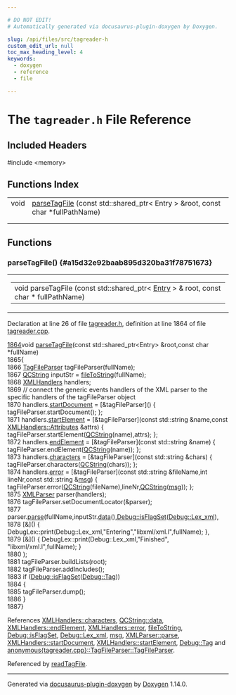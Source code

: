 ```yaml
---

# DO NOT EDIT!
# Automatically generated via docusaurus-plugin-doxygen by Doxygen.

slug: /api/files/src/tagreader-h
custom_edit_url: null
toc_max_heading_level: 4
keywords:
  - doxygen
  - reference
  - file

---
```


<div class="doxyPage">

# The `tagreader.h` File Reference



## Included Headers

<div class="doxyIncludesList">#include &lt;memory&gt;
</div>

## Functions Index

<table class="doxyMembersIndex">

<tr class="doxyMemberIndexItem">
<td class="doxyMemberIndexItemType" align="left" valign="top">void</td>
<td class="doxyMemberIndexItemName" align="left" valign="top"><a href="#a15d32e92baab895d320ba31f78751673">parseTagFile</a> (const std::shared_ptr&lt; Entry &gt; &amp;root, const char *fullPathName)</td>
</tr>
<tr class="doxyMemberIndexDescription">
<td class="doxyMemberIndexDescriptionLeft"></td>
<td class="doxyMemberIndexDescriptionRight">
</td>
</tr>
<tr class="doxyMemberIndexSeparator">
<td class="doxyMemberIndexSeparator" colspan="2"></td>
</tr>

</table>


<div class="doxySectionDef">

## Functions

### parseTagFile() {#a15d32e92baab895d320ba31f78751673}

<div class="doxyMemberItem">
<div class="doxyMemberProto">
<table class="doxyMemberLabels">
<tr class="doxyMemberLabels">
<td class="doxyMemberLabelsLeft">
<table class="doxyMemberName">
<tr>
<td class="doxyMemberName">void parseTagFile (const std::shared_ptr&lt; <a href="/web-doxygen/docs/api/classes/entry">Entry</a> &gt; &amp; root, const char * fullPathName)</td>
</tr>
</table>
</td>
</tr>
</table>
</div>
<div class="doxyMemberDoc">



<p>Declaration at line 26 of file <a href="/web-doxygen/docs/api/files/src/tagreader-h">tagreader.h</a>, definition at line 1864 of file <a href="/web-doxygen/docs/api/files/src/tagreader-cpp">tagreader.cpp</a>.</p>


<div class="doxyProgramListing">

<div class="doxyCodeLine"><span class="doxyLineNumber"><a href="/web-doxygen/docs/api/files/src/tagreader-cpp/#a1cb67a3965d52e8078507f0bfd354337">1864</a></span><span class="doxyLineContent"><span class="doxyHighlightKeywordType">void</span><span class="doxyHighlight"> <a href="/web-doxygen/docs/api/files/src/tagreader-cpp/#a1cb67a3965d52e8078507f0bfd354337">parseTagFile</a>(</span><span class="doxyHighlightKeyword">const</span><span class="doxyHighlight"> std::shared_ptr&lt;Entry&gt; &amp;root,</span><span class="doxyHighlightKeyword">const</span><span class="doxyHighlight"> </span><span class="doxyHighlightKeywordType">char</span><span class="doxyHighlight"> *fullName)</span></span></div>
<div class="doxyCodeLine"><span class="doxyLineNumber">1865</span><span class="doxyLineContent"><span class="doxyHighlight">{</span></span></div>
<div class="doxyCodeLine"><span class="doxyLineNumber">1866</span><span class="doxyLineContent"><span class="doxyHighlight">  <a href="/web-doxygen/docs/api/classes/anonymous-tagreader-cpp-/tagfileparser/#a43f4ea41f01f767ade7898b8d69d0f43">TagFileParser</a> tagFileParser(fullName);</span></span></div>
<div class="doxyCodeLine"><span class="doxyLineNumber">1867</span><span class="doxyLineContent"><span class="doxyHighlight">  <a href="/web-doxygen/docs/api/classes/qcstring">QCString</a> inputStr = <a href="/web-doxygen/docs/api/files/src/util-cpp/#a71d0079fa5936a41b6ff2d1ca5eb5480">fileToString</a>(fullName);</span></span></div>
<div class="doxyCodeLine"><span class="doxyLineNumber">1868</span><span class="doxyLineContent"><span class="doxyHighlight">  <a href="/web-doxygen/docs/api/classes/xmlhandlers">XMLHandlers</a> handlers;</span></span></div>
<div class="doxyCodeLine"><span class="doxyLineNumber">1869</span><span class="doxyLineContent"><span class="doxyHighlight">  </span><span class="doxyHighlightComment">// connect the generic events handlers of the XML parser to the specific handlers of the tagFileParser object</span></span></div>
<div class="doxyCodeLine"><span class="doxyLineNumber">1870</span><span class="doxyLineContent"><span class="doxyHighlight">  handlers.<a href="/web-doxygen/docs/api/classes/xmlhandlers/#ae666b94024ae82743cc7b8ae6445e684">startDocument</a> = [&amp;tagFileParser]()                                                              { tagFileParser.startDocument(); };</span></span></div>
<div class="doxyCodeLine"><span class="doxyLineNumber">1871</span><span class="doxyLineContent"><span class="doxyHighlight">  handlers.<a href="/web-doxygen/docs/api/classes/xmlhandlers/#a75b4fb2c24bd41404fe59c31a6dbd493">startElement</a>  = [&amp;tagFileParser](</span><span class="doxyHighlightKeyword">const</span><span class="doxyHighlight"> std::string &amp;name,</span><span class="doxyHighlightKeyword">const</span><span class="doxyHighlight"> <a href="/web-doxygen/docs/api/classes/xmlhandlers/#a15cedeea046e36465580e5654121387e">XMLHandlers::Attributes</a> &amp;attrs)  { tagFileParser.startElement(<a href="/web-doxygen/docs/api/classes/qcstring">QCString</a>(name),attrs); };</span></span></div>
<div class="doxyCodeLine"><span class="doxyLineNumber">1872</span><span class="doxyLineContent"><span class="doxyHighlight">  handlers.<a href="/web-doxygen/docs/api/classes/xmlhandlers/#a623bc48085a8ced78c3202713a24724e">endElement</a>    = [&amp;tagFileParser](</span><span class="doxyHighlightKeyword">const</span><span class="doxyHighlight"> std::string &amp;name)                                       { tagFileParser.endElement(<a href="/web-doxygen/docs/api/classes/qcstring">QCString</a>(name)); };</span></span></div>
<div class="doxyCodeLine"><span class="doxyLineNumber">1873</span><span class="doxyLineContent"><span class="doxyHighlight">  handlers.<a href="/web-doxygen/docs/api/classes/xmlhandlers/#a895a088f5352bced5cf6a998da7fc06a">characters</a>    = [&amp;tagFileParser](</span><span class="doxyHighlightKeyword">const</span><span class="doxyHighlight"> std::string &amp;chars)                                      { tagFileParser.characters(<a href="/web-doxygen/docs/api/classes/qcstring">QCString</a>(chars)); };</span></span></div>
<div class="doxyCodeLine"><span class="doxyLineNumber">1874</span><span class="doxyLineContent"><span class="doxyHighlight">  handlers.<a href="/web-doxygen/docs/api/classes/xmlhandlers/#adf5e4d9f4927edb0fb5d1259a4da9960">error</a>         = [&amp;tagFileParser](</span><span class="doxyHighlightKeyword">const</span><span class="doxyHighlight"> std::string &amp;fileName,</span><span class="doxyHighlightKeywordType">int</span><span class="doxyHighlight"> lineNr,</span><span class="doxyHighlightKeyword">const</span><span class="doxyHighlight"> std::string &amp;<a href="/web-doxygen/docs/api/files/src/message-h/#a8f2cc27e16d343117eb7cdf4e279dbef">msg</a>) { tagFileParser.error(<a href="/web-doxygen/docs/api/classes/qcstring">QCString</a>(fileName),lineNr,<a href="/web-doxygen/docs/api/classes/qcstring">QCString</a>(<a href="/web-doxygen/docs/api/files/src/message-h/#a8f2cc27e16d343117eb7cdf4e279dbef">msg</a>)); };</span></span></div>
<div class="doxyCodeLine"><span class="doxyLineNumber">1875</span><span class="doxyLineContent"><span class="doxyHighlight">  <a href="/web-doxygen/docs/api/classes/xmlparser">XMLParser</a> parser(handlers);</span></span></div>
<div class="doxyCodeLine"><span class="doxyLineNumber">1876</span><span class="doxyLineContent"><span class="doxyHighlight">  tagFileParser.setDocumentLocator(&amp;parser);</span></span></div>
<div class="doxyCodeLine"><span class="doxyLineNumber">1877</span><span class="doxyLineContent"><span class="doxyHighlight">  parser.<a href="/web-doxygen/docs/api/classes/xmlparser/#ad9b0a380760223431fbb84d35a8f12e9">parse</a>(fullName,inputStr.<a href="/web-doxygen/docs/api/classes/qcstring/#ac3aa3ac1a1c36d3305eba22a2eb0d098">data</a>(),<a href="/web-doxygen/docs/api/classes/debug/#a96e9401783e852c91f341b3f98198061">Debug::isFlagSet</a>(<a href="/web-doxygen/docs/api/classes/debug/#a1c3f4696cf44a23f41e034323c426f7daa212cad6fd21d6eb9f0cbc82c1a14e97">Debug::Lex_xml</a>),</span></span></div>
<div class="doxyCodeLine"><span class="doxyLineNumber">1878</span><span class="doxyLineContent"><span class="doxyHighlight">               [&amp;]() { DebugLex::print(Debug::Lex_xml,</span><span class="doxyHighlightStringLiteral">"Entering"</span><span class="doxyHighlight">,</span><span class="doxyHighlightStringLiteral">"libxml/xml.l"</span><span class="doxyHighlight">,fullName); },</span></span></div>
<div class="doxyCodeLine"><span class="doxyLineNumber">1879</span><span class="doxyLineContent"><span class="doxyHighlight">               [&amp;]() { DebugLex::print(Debug::Lex_xml,</span><span class="doxyHighlightStringLiteral">"Finished"</span><span class="doxyHighlight">, </span><span class="doxyHighlightStringLiteral">"libxml/xml.l"</span><span class="doxyHighlight">,fullName); }</span></span></div>
<div class="doxyCodeLine"><span class="doxyLineNumber">1880</span><span class="doxyLineContent"><span class="doxyHighlight">              );</span></span></div>
<div class="doxyCodeLine"><span class="doxyLineNumber">1881</span><span class="doxyLineContent"><span class="doxyHighlight">  tagFileParser.buildLists(root);</span></span></div>
<div class="doxyCodeLine"><span class="doxyLineNumber">1882</span><span class="doxyLineContent"><span class="doxyHighlight">  tagFileParser.addIncludes();</span></span></div>
<div class="doxyCodeLine"><span class="doxyLineNumber">1883</span><span class="doxyLineContent"><span class="doxyHighlight">  </span><span class="doxyHighlightKeywordFlow">if</span><span class="doxyHighlight"> (<a href="/web-doxygen/docs/api/classes/debug/#a96e9401783e852c91f341b3f98198061">Debug::isFlagSet</a>(<a href="/web-doxygen/docs/api/classes/debug/#a1c3f4696cf44a23f41e034323c426f7da533ce7b02d8ce4b77e168009734b13d9">Debug::Tag</a>))</span></span></div>
<div class="doxyCodeLine"><span class="doxyLineNumber">1884</span><span class="doxyLineContent"><span class="doxyHighlight">  {</span></span></div>
<div class="doxyCodeLine"><span class="doxyLineNumber">1885</span><span class="doxyLineContent"><span class="doxyHighlight">    tagFileParser.dump();</span></span></div>
<div class="doxyCodeLine"><span class="doxyLineNumber">1886</span><span class="doxyLineContent"><span class="doxyHighlight">  }</span></span></div>
<div class="doxyCodeLine"><span class="doxyLineNumber">1887</span><span class="doxyLineContent"><span class="doxyHighlight">}</span></span></div>

</div>


<p>References <a href="/web-doxygen/docs/api/classes/xmlhandlers/#a895a088f5352bced5cf6a998da7fc06a">XMLHandlers::characters</a>, <a href="/web-doxygen/docs/api/classes/qcstring/#ac3aa3ac1a1c36d3305eba22a2eb0d098">QCString::data</a>, <a href="/web-doxygen/docs/api/classes/xmlhandlers/#a623bc48085a8ced78c3202713a24724e">XMLHandlers::endElement</a>, <a href="/web-doxygen/docs/api/classes/xmlhandlers/#adf5e4d9f4927edb0fb5d1259a4da9960">XMLHandlers::error</a>, <a href="/web-doxygen/docs/api/files/src/util-cpp/#a71d0079fa5936a41b6ff2d1ca5eb5480">fileToString</a>, <a href="/web-doxygen/docs/api/classes/debug/#a96e9401783e852c91f341b3f98198061">Debug::isFlagSet</a>, <a href="/web-doxygen/docs/api/classes/debug/#a1c3f4696cf44a23f41e034323c426f7daa212cad6fd21d6eb9f0cbc82c1a14e97">Debug::Lex_xml</a>, <a href="/web-doxygen/docs/api/files/src/message-h/#a8f2cc27e16d343117eb7cdf4e279dbef">msg</a>, <a href="/web-doxygen/docs/api/classes/xmlparser/#ad9b0a380760223431fbb84d35a8f12e9">XMLParser::parse</a>, <a href="/web-doxygen/docs/api/classes/xmlhandlers/#ae666b94024ae82743cc7b8ae6445e684">XMLHandlers::startDocument</a>, <a href="/web-doxygen/docs/api/classes/xmlhandlers/#a75b4fb2c24bd41404fe59c31a6dbd493">XMLHandlers::startElement</a>, <a href="/web-doxygen/docs/api/classes/debug/#a1c3f4696cf44a23f41e034323c426f7da533ce7b02d8ce4b77e168009734b13d9">Debug::Tag</a> and <a href="/web-doxygen/docs/api/classes/anonymous-tagreader-cpp-/tagfileparser/#a43f4ea41f01f767ade7898b8d69d0f43">anonymous{tagreader.cpp}::TagFileParser::TagFileParser</a>.</p>


<p>Referenced by <a href="/web-doxygen/docs/api/files/src/doxygen-cpp/#a7389d7a8c7a2859d36b88ff0dc477cdb">readTagFile</a>.</p>

</div>
</div>

</div>

<hr/>

<p class="doxyGeneratedBy">Generated via <a href="https://github.com/xpack/docusaurus-plugin-doxygen">docusaurus-plugin-doxygen</a> by <a href="https://www.doxygen.nl">Doxygen</a> 1.14.0.</p>

</div>
